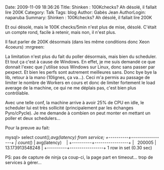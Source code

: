 Date: 2009-11-09 18:36:26
Title: Shinken : 100Kchecks? Ah désolé, il fallait lire 200K
Category: Talk
Tags: blog
Author: Gabès Jean
AuthorLogin: naparuba
Summary: Shinken : 100Kchecks? Ah désolé, il fallait lire 200K




Et oui désolé, mais le 100K checks/5min n'est plus de mise, désolé. C'était un compte rond, facile à retenir, mais non, il n'est plus.

Il faut parler de 200K désormais (dans les même conditions donc Xeon 4coeurs)  :mrgreen:

La limitation n'est plus du fait du poller désormais, mais bien du scheduler. Et tout ça c'est à cause de Windows. En effet, je me suis demandé ce que donnait l'exec que j'utilise sous Windows sur Linux, donc sans passer par pexpect. Et bien les perfs sont autrement meilleures sans. Donc bye bye la lib, retour à la mano (10lignes, ça va...). Ceci m'a permis au passage de limiter le nombre de Workers en cours et donc de limiter fortement le load average de la machine, ce qui ne me déplais pas, c'est bien plus contrôlable.

Avec une telle conf, la machine arrive à avoir 25% de CPU en idle, le scheduler lui est très sollicité (principalement par les échanges Pyro/cPycle). Je me demande à combien on peut monter en mettant un poller et deux schedulers...

Pour la preuve au fait:

mysql&gt; select count(*),avg(latency) from service;
+----------+-----------------+
| count(*) | avg(latency)    |
+----------+-----------------+
|   200005 | 13.173913548248 |
+----------+-----------------+
1 row in set (0.30 sec)

PS: pas de capture de ninja ça coup-ci, la page part en timeout... trop de services à gérer...
